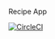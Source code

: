 Recipe App

[![CircleCI](https://circleci.com/gh/mihaisaizu/my-pet-clinic.svg?style=svg)](https://circleci.com/gh/mihaisaizu/my-pet-clinic)